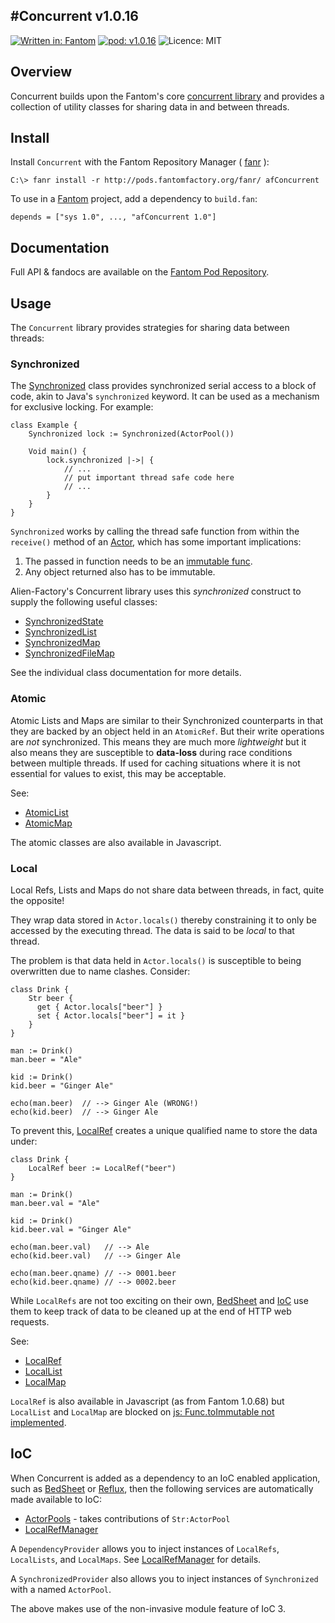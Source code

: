 #Concurrent v1.0.16
---
[![Written in: Fantom](http://img.shields.io/badge/written%20in-Fantom-lightgray.svg)](http://fantom.org/)
[![pod: v1.0.16](http://img.shields.io/badge/pod-v1.0.16-yellow.svg)](http://www.fantomfactory.org/pods/afConcurrent)
![Licence: MIT](http://img.shields.io/badge/licence-MIT-blue.svg)

## Overview

Concurrent builds upon the Fantom's core [concurrent library](http://fantom.org/doc/concurrent/index.html) and provides a collection of utility classes for sharing data in and between threads.

## Install

Install `Concurrent` with the Fantom Repository Manager ( [fanr](http://fantom.org/doc/docFanr/Tool.html#install) ):

    C:\> fanr install -r http://pods.fantomfactory.org/fanr/ afConcurrent

To use in a [Fantom](http://fantom.org/) project, add a dependency to `build.fan`:

    depends = ["sys 1.0", ..., "afConcurrent 1.0"]

## Documentation

Full API & fandocs are available on the [Fantom Pod Repository](http://pods.fantomfactory.org/pods/afConcurrent/).

## Usage

The `Concurrent` library provides strategies for sharing data between threads:

### Synchronized

The [Synchronized](http://pods.fantomfactory.org/pods/afConcurrent/api/Synchronized) class provides synchronized serial access to a block of code, akin to Java's `synchronized` keyword. It can be used as a mechanism for exclusive locking. For example:

```
class Example {
    Synchronized lock := Synchronized(ActorPool())

    Void main() {
        lock.synchronized |->| {
            // ...
            // put important thread safe code here
            // ...
        }
    }
}
```

`Synchronized` works by calling the thread safe function from within the `receive()` method of an [Actor](http://fantom.org/doc/concurrent/Actor.html), which has some important implications:

1. The passed in function needs to be an [immutable func](http://fantom.org/doc/sys/Func.html).
2. Any object returned also has to be immutable.

Alien-Factory's Concurrent library uses this *synchronized* construct to supply the following useful classes:

- [SynchronizedState](http://pods.fantomfactory.org/pods/afConcurrent/api/SynchronizedState)
- [SynchronizedList](http://pods.fantomfactory.org/pods/afConcurrent/api/SynchronizedList)
- [SynchronizedMap](http://pods.fantomfactory.org/pods/afConcurrent/api/SynchronizedMap)
- [SynchronizedFileMap](http://pods.fantomfactory.org/pods/afConcurrent/api/SynchronizedFileMap)

See the individual class documentation for more details.

### Atomic

Atomic Lists and Maps are similar to their Synchronized counterparts in that they are backed by an object held in an `AtomicRef`. But their write operations are *not* synchronized. This means they are much more *lightweight* but it also means they are susceptible to **data-loss** during race conditions between multiple threads. If used for caching situations where it is not essential for values to exist, this may be acceptable.

See:

- [AtomicList](http://pods.fantomfactory.org/pods/afConcurrent/api/AtomicList)
- [AtomicMap](http://pods.fantomfactory.org/pods/afConcurrent/api/AtomicMap)

The atomic classes are also available in Javascript.

### Local

Local Refs, Lists and Maps do not share data between threads, in fact, quite the opposite!

They wrap data stored in `Actor.locals()` thereby constraining it to only be accessed by the executing thread. The data is said to be *local* to that thread.

The problem is that data held in `Actor.locals()` is susceptible to being overwritten due to name clashes. Consider:

```
class Drink {
    Str beer {
      get { Actor.locals["beer"] }
      set { Actor.locals["beer"] = it }
    }
}

man := Drink()
man.beer = "Ale"

kid := Drink()
kid.beer = "Ginger Ale"

echo(man.beer)  // --> Ginger Ale (WRONG!)
echo(kid.beer)  // --> Ginger Ale
```

To prevent this, [LocalRef](http://pods.fantomfactory.org/pods/afConcurrent/api/LocalRef) creates a unique qualified name to store the data under:

```
class Drink {
    LocalRef beer := LocalRef("beer")
}

man := Drink()
man.beer.val = "Ale"

kid := Drink()
kid.beer.val = "Ginger Ale"

echo(man.beer.val)   // --> Ale
echo(kid.beer.val)   // --> Ginger Ale

echo(man.beer.qname) // --> 0001.beer
echo(kid.beer.qname) // --> 0002.beer
```

While `LocalRefs` are not too exciting on their own, [BedSheet](http://pods.fantomfactory.org/pods/afBedSheet) and [IoC](http://pods.fantomfactory.org/pods/afIoc) use them to keep track of data to be cleaned up at the end of HTTP web requests.

See:

- [LocalRef](http://pods.fantomfactory.org/pods/afConcurrent/api/LocalRef)
- [LocalList](http://pods.fantomfactory.org/pods/afConcurrent/api/LocalList)
- [LocalMap](http://pods.fantomfactory.org/pods/afConcurrent/api/LocalMap)

`LocalRef` is also available in Javascript (as from Fantom 1.0.68) but `LocalList` and `LocalMap` are blocked on [js: Func.toImmutable not implemented](http://fantom.org/forum/topic/1144#c4).

## IoC

When Concurrent is added as a dependency to an IoC enabled application, such as [BedSheet](http://pods.fantomfactory.org/pods/afBedSheet) or [Reflux](http://pods.fantomfactory.org/pods/afReflux), then the following services are automatically made available to IoC:

- [ActorPools](http://pods.fantomfactory.org/pods/afConcurrent/api/ActorPools) - takes contributions of `Str:ActorPool`
- [LocalRefManager](http://pods.fantomfactory.org/pods/afConcurrent/api/LocalRefManager)

A `DependencyProvider` allows you to inject instances of `LocalRefs`, `LocalLists`, and `LocalMaps`. See [LocalRefManager](http://pods.fantomfactory.org/pods/afConcurrent/api/LocalRefManager) for details.

A `SynchronizedProvider` also allows you to inject instances of `Synchronized` with a named `ActorPool`.

The above makes use of the non-invasive module feature of IoC 3.

